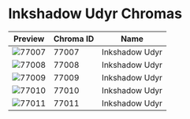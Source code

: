# Inkshadow Udyr Chromas

| Preview | Chroma ID | Name |
|---------|-----------|------|
| ![77007](https://raw.communitydragon.org/latest/plugins/rcp-be-lol-game-data/global/default/v1/champion-chroma-images/77/77007.png) | 77007 | Inkshadow Udyr |
| ![77008](https://raw.communitydragon.org/latest/plugins/rcp-be-lol-game-data/global/default/v1/champion-chroma-images/77/77008.png) | 77008 | Inkshadow Udyr |
| ![77009](https://raw.communitydragon.org/latest/plugins/rcp-be-lol-game-data/global/default/v1/champion-chroma-images/77/77009.png) | 77009 | Inkshadow Udyr |
| ![77010](https://raw.communitydragon.org/latest/plugins/rcp-be-lol-game-data/global/default/v1/champion-chroma-images/77/77010.png) | 77010 | Inkshadow Udyr |
| ![77011](https://raw.communitydragon.org/latest/plugins/rcp-be-lol-game-data/global/default/v1/champion-chroma-images/77/77011.png) | 77011 | Inkshadow Udyr |